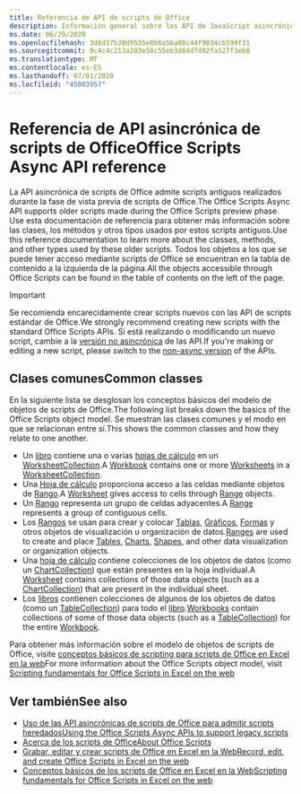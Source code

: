 ```yaml
---
title: Referencia de API de scripts de Office
description: Información general sobre las API de JavaScript asincrónicas de scripts de Office.
ms.date: 06/29/2020
ms.openlocfilehash: 3d8d37b30d9535e8b6a56a08c44f9034cb599f31
ms.sourcegitcommit: 9c4c4c213a203e58c55eb3d84d7d92fa527f3eb8
ms.translationtype: MT
ms.contentlocale: es-ES
ms.lasthandoff: 07/01/2020
ms.locfileid: "45003957"
---
```

# <a name="office-scripts-async-api-reference"></a><span data-ttu-id="b7d8d-103">Referencia de API asincrónica de scripts de Office</span><span class="sxs-lookup"><span data-stu-id="b7d8d-103">Office Scripts Async API reference</span></span>

<span data-ttu-id="b7d8d-104">La API asincrónica de scripts de Office admite scripts antiguos realizados durante la fase de vista previa de scripts de Office.</span><span class="sxs-lookup"><span data-stu-id="b7d8d-104">The Office Scripts Async API supports older scripts made during the Office Scripts preview phase.</span></span> <span data-ttu-id="b7d8d-105">Use esta documentación de referencia para obtener más información sobre las clases, los métodos y otros tipos usados por estos scripts antiguos.</span><span class="sxs-lookup"><span data-stu-id="b7d8d-105">Use this reference documentation to learn more about the classes, methods, and other types used by these older scripts.</span></span> <span data-ttu-id="b7d8d-106">Todos los objetos a los que se puede tener acceso mediante scripts de Office se encuentran en la tabla de contenido a la izquierda de la página.</span><span class="sxs-lookup"><span data-stu-id="b7d8d-106">All the objects accessible through Office Scripts can be found in the table of contents on the left of the page.</span></span>

> [!IMPORTANT]
> <span data-ttu-id="b7d8d-107">Se recomienda encarecidamente crear scripts nuevos con las API de scripts estándar de Office.</span><span class="sxs-lookup"><span data-stu-id="b7d8d-107">We strongly recommend creating new scripts with the standard Office Scripts APIs.</span></span> <span data-ttu-id="b7d8d-108">Si está realizando o modificando un nuevo script, cambie a la [versión no asincrónica](?view=office-scripts) de las API.</span><span class="sxs-lookup"><span data-stu-id="b7d8d-108">If you're making or editing a new script, please switch to the [non-async version](?view=office-scripts) of the APIs.</span></span>

## <a name="common-classes"></a><span data-ttu-id="b7d8d-109">Clases comunes</span><span class="sxs-lookup"><span data-stu-id="b7d8d-109">Common classes</span></span>

<span data-ttu-id="b7d8d-110">En la siguiente lista se desglosan los conceptos básicos del modelo de objetos de scripts de Office.</span><span class="sxs-lookup"><span data-stu-id="b7d8d-110">The following list breaks down the basics of the Office Scripts object model.</span></span> <span data-ttu-id="b7d8d-111">Se muestran las clases comunes y el modo en que se relacionan entre sí.</span><span class="sxs-lookup"><span data-stu-id="b7d8d-111">This shows the common classes and how they relate to one another.</span></span>

- <span data-ttu-id="b7d8d-112">Un [libro](/javascript/api/office-scripts/excelscript/excelscript.workbook) contiene una o varias [hojas de cálculo](/javascript/api/office-scripts/excelscript/excelscript.worksheet) en un [WorksheetCollection](/javascript/api/office-scripts/excelscript/excelscript.worksheetcollection).</span><span class="sxs-lookup"><span data-stu-id="b7d8d-112">A [Workbook](/javascript/api/office-scripts/excelscript/excelscript.workbook) contains one or more [Worksheets](/javascript/api/office-scripts/excelscript/excelscript.worksheet) in a [WorksheetCollection](/javascript/api/office-scripts/excelscript/excelscript.worksheetcollection).</span></span>
- <span data-ttu-id="b7d8d-113">Una [Hoja de cálculo](/javascript/api/office-scripts/excelscript/excelscript.worksheet) proporciona acceso a las celdas mediante objetos de [Rango](/javascript/api/office-scripts/excelscript/excelscript.range).</span><span class="sxs-lookup"><span data-stu-id="b7d8d-113">A [Worksheet](/javascript/api/office-scripts/excelscript/excelscript.worksheet) gives access to cells through [Range](/javascript/api/office-scripts/excelscript/excelscript.range) objects.</span></span>
- <span data-ttu-id="b7d8d-114">Un [Rango](/javascript/api/office-scripts/excelscript/excelscript.range) representa un grupo de celdas adyacentes.</span><span class="sxs-lookup"><span data-stu-id="b7d8d-114">A [Range](/javascript/api/office-scripts/excelscript/excelscript.range) represents a group of contiguous cells.</span></span>
- <span data-ttu-id="b7d8d-115">Los [Rangos](/javascript/api/office-scripts/excelscript/excelscript.range) se usan para crear y colocar [Tablas](/javascript/api/office-scripts/excelscript/excelscript.table), [Gráficos](/javascript/api/office-scripts/excelscript/excelscript.chart), [Formas](/javascript/api/office-scripts/excelscript/excelscript.shape) y otros objetos de visualización u organización de datos.</span><span class="sxs-lookup"><span data-stu-id="b7d8d-115">[Ranges](/javascript/api/office-scripts/excelscript/excelscript.range) are used to create and place [Tables](/javascript/api/office-scripts/excelscript/excelscript.table), [Charts](/javascript/api/office-scripts/excelscript/excelscript.chart), [Shapes](/javascript/api/office-scripts/excelscript/excelscript.shape), and other data visualization or organization objects.</span></span>
- <span data-ttu-id="b7d8d-116">Una [hoja de cálculo](/javascript/api/office-scripts/excelscript/excelscript.worksheet) contiene colecciones de los objetos de datos (como un [ChartCollection](/javascript/api/office-scripts/excelscript/excelscript.chartcollection)) que están presentes en la hoja individual.</span><span class="sxs-lookup"><span data-stu-id="b7d8d-116">A [Worksheet](/javascript/api/office-scripts/excelscript/excelscript.worksheet) contains collections of those data objects (such as a [ChartCollection](/javascript/api/office-scripts/excelscript/excelscript.chartcollection)) that are present in the individual sheet.</span></span>
- <span data-ttu-id="b7d8d-117">Los [libros](/javascript/api/office-scripts/excelscript/excelscript.workbook) contienen colecciones de algunos de los objetos de datos (como un [TableCollection](/javascript/api/office-scripts/excelscript/excelscript.tablecollection)) para todo el [libro](/javascript/api/office-scripts/excelscript/excelscript.workbook).</span><span class="sxs-lookup"><span data-stu-id="b7d8d-117">[Workbooks](/javascript/api/office-scripts/excelscript/excelscript.workbook) contain collections of some of those data objects (such as a [TableCollection](/javascript/api/office-scripts/excelscript/excelscript.tablecollection)) for the entire [Workbook](/javascript/api/office-scripts/excelscript/excelscript.workbook).</span></span>

<span data-ttu-id="b7d8d-118">Para obtener más información sobre el modelo de objetos de scripts de Office, visite [conceptos básicos de scripting para scripts de Office en Excel en la web](/office/dev/scripts/develop/scripting-fundamentals)</span><span class="sxs-lookup"><span data-stu-id="b7d8d-118">For more information about the Office Scripts object model, visit [Scripting fundamentals for Office Scripts in Excel on the web](/office/dev/scripts/develop/scripting-fundamentals)</span></span>

## <a name="see-also"></a><span data-ttu-id="b7d8d-119">Ver también</span><span class="sxs-lookup"><span data-stu-id="b7d8d-119">See also</span></span>

- [<span data-ttu-id="b7d8d-120">Uso de las API asincrónicas de scripts de Office para admitir scripts heredados</span><span class="sxs-lookup"><span data-stu-id="b7d8d-120">Using the Office Scripts Async APIs to support legacy scripts</span></span>](/office/dev/scripts/develop/excel-async-model)
- [<span data-ttu-id="b7d8d-121">Acerca de los scripts de Office</span><span class="sxs-lookup"><span data-stu-id="b7d8d-121">About Office Scripts</span></span>](/office/dev/scripts/overview/excel)
- [<span data-ttu-id="b7d8d-122">Grabar, editar y crear scripts de Office en Excel en la Web</span><span class="sxs-lookup"><span data-stu-id="b7d8d-122">Record, edit, and create Office Scripts in Excel on the web</span></span>](/office/dev/scripts/tutorials/excel-tutorial)
- [<span data-ttu-id="b7d8d-123">Conceptos básicos de los scripts de Office en Excel en la Web</span><span class="sxs-lookup"><span data-stu-id="b7d8d-123">Scripting fundamentals for Office Scripts in Excel on the web</span></span>](/office/dev/scripts/develop/scripting-fundamentals)

